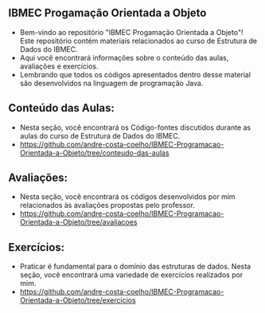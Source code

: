 ## IBMEC Progamação Orientada a Objeto
- Bem-vindo ao repositório "IBMEC Progamação Orientada a Objeto"! Este repositório contém materiais relacionados ao curso de Estrutura de Dados do IBMEC.
- Aqui você encontrará informações sobre o conteúdo das aulas, avaliações e exercícios.
- Lembrando que todos os códigos apresentados dentro desse material são desenvolvidos na linguagem de programação Java.


## Conteúdo das Aulas:
- Nesta seção, você encontrará os Código-fontes discutidos durante as aulas do curso de Estrutura de Dados do IBMEC.
- https://github.com/andre-costa-coelho/IBMEC-Programacao-Orientada-a-Objeto/tree/conteudo-das-aulas

## Avaliações:
- Nesta seção, você encontrará os códigos desenvolvidos por mim relacionados às avaliações propostas pelo professor.
- https://github.com/andre-costa-coelho/IBMEC-Programacao-Orientada-a-Objeto/tree/avaliacoes

## Exercícios:
- Praticar é fundamental para o domínio das estruturas de dados. Nesta seção, você encontrará uma variedade de exercícios realizados por mim. 
- https://github.com/andre-costa-coelho/IBMEC-Programacao-Orientada-a-Objeto/tree/exercicios
